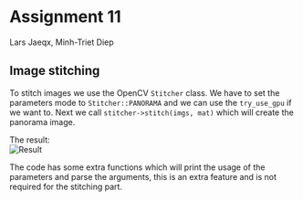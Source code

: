 # Assignment 11

Lars Jaeqx, Minh-Triet Diep

## Image stitching

To stitch images we use the OpenCV `Stitcher` class. We have to set the parameters mode to `Stitcher::PANORAMA` and we can use the `try_use_gpu` if we want to. Next we call `stitcher->stitch(imgs, mat)` which will create the panorama image.

The result:  
![Result](Stitcher/result.jpg)

The code has some extra functions which will print the usage of the parameters and parse the arguments, this is an extra feature and is not required for the stitching part. 